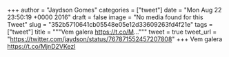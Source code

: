
+++
author = "Jaydson Gomes"
categories = ["tweet"]
date = "Mon Aug 22 23:50:19 +0000 2016"
draft = false
image = "No media found for this Tweet"
slug = "352b5710641cb05548e05e12d33609263fd4f21e"
tags = ["tweet"]
title = """Vem galera https://t.co/M..."""
tweet = true
tweet_url = "https://twitter.com/jaydson/status/767871552457207808"
+++
Vem galera https://t.co/MjnD2VKezl
